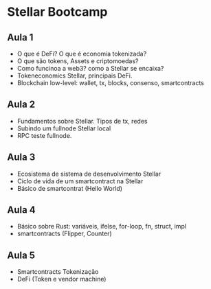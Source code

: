 # Stellar Bootcamp

## Aula 1

- O que é DeFi? O que é economia tokenizada?
- O que são tokens, Assets e criptomoedas?
- Como funcinoa a web3? como a Stellar se encaixa?
- Tokeneconomics Stellar, principais DeFi.
- Blockchain low-level: wallet, tx, blocks, consenso, smartcontracts

## Aula 2

- Fundamentos sobre Stellar. Tipos de tx, redes
- Subindo um fullnode Stellar local
- RPC teste fullnode.

## Aula 3

- Ecosistema de sistema de desenvolvimento Stellar
- Ciclo de vida de um smartcontract na Stellar
- Básico de smartcontrat (Hello World)

## Aula 4

- Básico sobre Rust: variáveis, ifelse, for-loop, fn, struct, impl
- smartcontracts (Flipper, Counter)

## Aula 5

- Smartcontracts Tokenização
- DeFi (Token e vendor machine)
